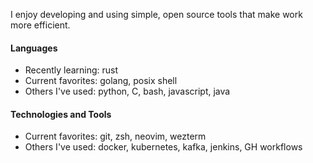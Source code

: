 I enjoy developing and using simple, open source tools that make work more efficient.

#### Languages
- Recently learning: rust
- Current favorites: golang, posix shell
- Others I've used: python, C, bash, javascript, java

#### Technologies and Tools
- Current favorites: git, zsh, neovim, wezterm
- Others I've used: docker, kubernetes, kafka, jenkins, GH workflows
